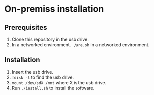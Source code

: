 # On-premiss installation

## Prerequisites

1. Clone this repository in the usb drive.
2. In a networked environment`. /pre.sh` in a networked environment.

## Installation

1. Insert the usb drive.
2. `fdisk -l` to find the usb drive.
3. `mount /dev/sdX /mnt` where X is the usb drive.
4. Run `./install.sh` to install the software.
